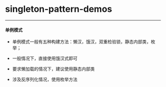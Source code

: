 # singleton-pattern-demos

---

#### 单例模式

- 单例模式一般有五种构建方法：懒汉，饿汉，双重检验锁，静态内部类，枚举；

- 一般情况下，直接使用饿汉式即可

- 要求懒加载的情况下，建议使用静态内部类

- 涉及反序列化情况，使用枚举方法
